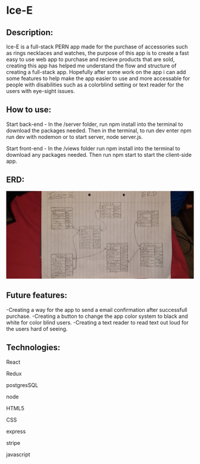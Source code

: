 # Ice-E

## Description:
Ice-E is a full-stack PERN app made for the purchase of accessories such as rings necklaces and watches, the purpose of this app is to create a fast easy to use
web app to purchase and recieve products that are sold, creating this app has helped me understand the flow and structure of creating a full-stack app. Hopefully
after some work on the app i can add some features to help make the app easier to use and more accessable for people with disabilities such as a colorblind
setting or text reader for the users with eye-sight issues.

## How to use:
Start back-end - In the /server folder, run npm install into the terminal to download the packages needed.
                 Then in the terminal, to run dev enter npm run dev with nodemon or to start server, node server.js.
                 
Start front-end - In the /views folder run npm install into the terminal to download any packages needed.
                  Then run npm start to start the client-side app.
                  
## ERD:
![Use Case Diagram](/views/src/resources/ERD.jpg)

## Future features:
-Creating a way for the app to send a email confirmation after successfull purchase.
-Creating a button to change the app color system to black and white for color blind users.
-Creating a text reader to read text out loud for the users hard of seeing.

## Technologies:
React

Redux

postgresSQL

node

HTML5

CSS

express

stripe

javascript
